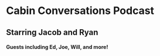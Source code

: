 # Cabin Conversations Podcast

## Starring Jacob and Ryan

#### Guests including Ed, Joe, Will, and more!
